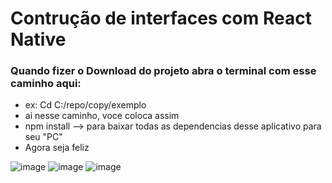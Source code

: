 # Contrução de interfaces com React Native
### Quando fizer o Download do projeto abra o terminal com esse caminho aqui:
  -  ex: Cd C:/repo/copy/exemplo
  -  ai nesse caminho, voce coloca assim
  -  npm install --> para baixar todas as dependencias desse aplicativo para seu "PC"
  -  Agora seja feliz

![image](https://user-images.githubusercontent.com/62606709/164350754-aecce222-4aeb-4239-8928-2b3c3010bf46.png)
![image](https://user-images.githubusercontent.com/62606709/164358627-427a0b5d-e71e-47e7-8e36-8cab8766fe08.png)
![image](https://user-images.githubusercontent.com/62606709/164358697-3f453b70-f160-4fa9-872c-cc2f3723086e.png)

